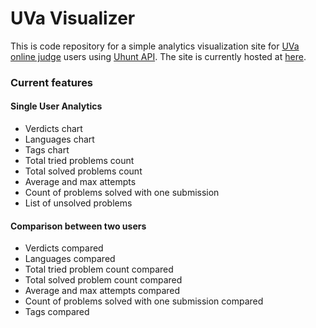 # UVa Visualizer

This is code repository for a simple analytics visualization site for [UVa online judge](https://onlinejudge.org/) users using [Uhunt API](https://uhunt.onlinejudge.org/api). The site is currently hosted at [here](https://uva.netlify.com/).

### Current features

#### Single User Analytics
* Verdicts chart
* Languages chart
* Tags chart
* Total tried problems count
* Total solved problems count
* Average and max attempts
* Count of problems solved with one submission
* List of unsolved problems

#### Comparison between two users
* Verdicts compared
* Languages compared
* Total tried problem count compared
* Total solved problem count compared
* Average and max attempts compared
* Count of problems solved with one submission compared
* Tags compared